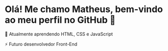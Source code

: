 <h1>Olá! Me chamo Matheus, bem-vindo ao meu perfil no GitHub 👋 </h1>

🌱 Atualmente aprendendo HTML, CSS e JavaScript

⚡ Futuro desenvolvedor Front-End

<img src="https://media1.tenor.com/m/sk-lki_HQ08AAAAC/joseph-joestar-jojo.gif" alt="">
